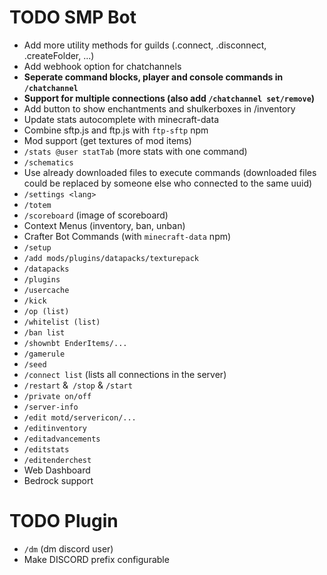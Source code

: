 # TODO SMP Bot

+ Add more utility methods for guilds (.connect, .disconnect, .createFolder, ...)
+ Add webhook option for chatchannels
+ **Seperate command blocks, player and console commands in `/chatchannel`**
+ **Support for multiple connections (also add `/chatchannel set/remove`)**
+ Add button to show enchantments and shulkerboxes in /inventory
+ Update stats autocomplete with minecraft-data
+ Combine sftp.js and ftp.js with `ftp-sftp` npm
+ Mod support (get textures of mod items)
+ `/stats @user statTab` (more stats with one command)
+ `/schematics`
+ Use already downloaded files to execute commands (downloaded files could be replaced by someone else who connected to the same uuid)
+ `/settings <lang>`
+ `/totem`
+ `/scoreboard` (image of scoreboard)
+ Context Menus (inventory, ban, unban)
+ Crafter Bot Commands (with `minecraft-data` npm)
+ `/setup`
+ `/add mods/plugins/datapacks/texturepack`
+ `/datapacks`
+ `/plugins`
+ `/usercache`
+ `/kick`
+ `/op (list)`
+ `/whitelist (list)`
+ `/ban list`
+ `/shownbt EnderItems/...`
+ `/gamerule`
+ `/seed`
+ `/connect list` (lists all connections in the server)
+ `/restart` &` /stop` & `/start`
+ `/private on/off`
+ `/server-info`
+ `/edit motd/servericon/...`
+ `/editinventory`
+ `/editadvancements`
+ `/editstats`
+ `/editenderchest`
+ Web Dashboard
+ Bedrock support

# TODO Plugin
+ `/dm` (dm discord user)
+ Make DISCORD prefix configurable